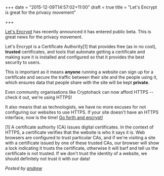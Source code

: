 +++
date = "2015-12-09T14:57:02+11:00"
draft = true
title = "Let's Encrypt is great for the privacy movement"

+++

[Let's Encrypt](https://letsencrypt.org/) has recently announced it has entered public beta. This is great news for the privacy movement.

Let's Encrypt is a Certificate Authority[1] that provides free (as in no cost), **trusted** certificates, and tools that automate getting a certificate and making sure it is installed and configured so that it provides the best security to users.

This is important as it means **anyone** running a website can sign up for a certificate and secure the traffic between their site and the people using it, which ensures data that people share with the site will be kept **private**.

Even community organisations like Cryptohack can now afford HTTPS -- check it out, we're using HTTPS!

It also means that as technologists, we have no more excuses for not configuring our websites to use HTTPS. If your site doesn't have an HTTPS interface, now is the time! [Go forth and encrypt!](https://letsencrypt.readthedocs.org/en/latest/)

[1] A certificate authority (CA) issues digital certificates. In the context of HTTPS, a certificate verifies that the website is who it says it is. Web browsers are configured to trust particular CAs, and if we're visiting a site with a certificate issued by one of these trusted CAs, our browser will show a lock indicating it trusts the certificate, otherwise it will barf and tell us the certificate is not trusted. If we don't trust the identity of a website, we should definitely not trust it with our data!

*Posted by [andrew](https://twitter.com/whereismytaco)*
